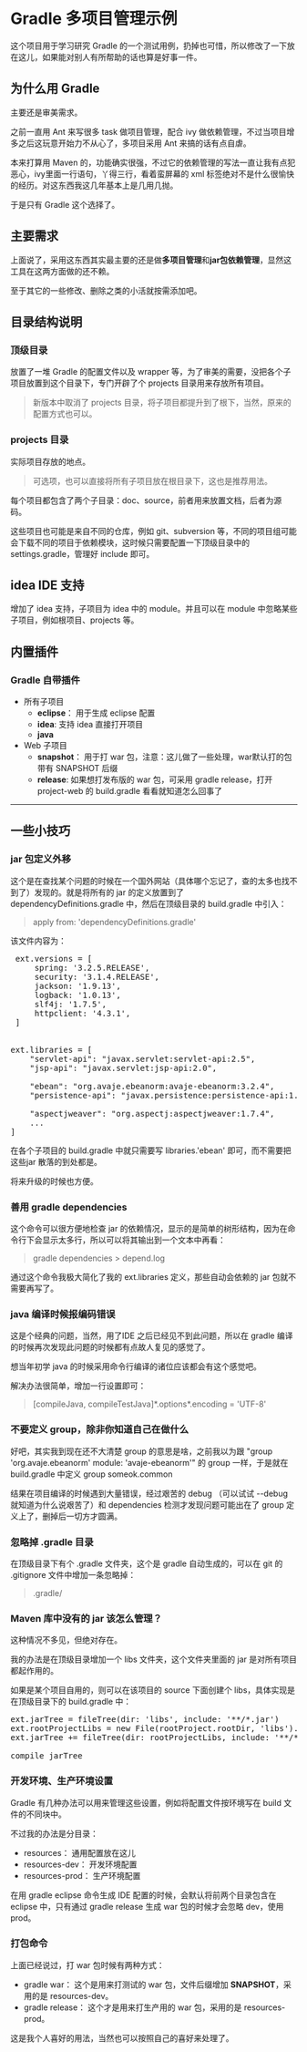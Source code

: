 # Gradle 多项目管理示例

这个项目用于学习研究 Gradle 的一个测试用例，扔掉也可惜，所以修改了一下放在这儿，如果能对别人有所帮助的话也算是好事一件。

## 为什么用 Gradle

主要还是审美需求。

之前一直用 Ant 来写很多 task 做项目管理，配合 ivy 做依赖管理，不过当项目增多之后这玩意开始力不从心了，多项目采用 Ant 来搞的话有点自虐。

本来打算用 Maven 的，功能确实很强，不过它的依赖管理的写法一直让我有点犯恶心，ivy里面一行语句，丫得三行，看着蛮屏幕的 xml 标签绝对不是什么很愉快的经历。对这东西我这几年基本上是几用几抛。

于是只有 Gradle 这个选择了。

## 主要需求

上面说了，采用这东西其实最主要的还是做**多项目管理**和**jar包依赖管理**，显然这工具在这两方面做的还不赖。

至于其它的一些修改、删除之类的小活就按需添加吧。

## 目录结构说明

### 顶级目录

放置了一堆 Gradle 的配置文件以及 wrapper 等，为了审美的需要，没把各个子项目放置到这个目录下，专门开辟了个 projects 目录用来存放所有项目。

> 新版本中取消了 projects 目录，将子项目都提升到了根下，当然，原来的配置方式也可以。

### projects 目录

实际项目存放的地点。

> 可选项，也可以直接将所有子项目放在根目录下，这也是推荐用法。

每个项目都包含了两个子目录：doc、source，前者用来放置文档，后者为源码。

这些项目也可能是来自不同的仓库，例如 git、subversion 等，不同的项目组可能会下载不同的项目于依赖模块，这时候只需要配置一下顶级目录中的 settings.gradle，管理好 include 即可。

## idea IDE 支持

增加了 idea 支持，子项目为 idea 中的 module。并且可以在 module 中忽略某些子项目，例如根项目、projects 等。

## 内置插件

### Gradle 自带插件

- 所有子项目
	- **eclipse**： 用于生成 eclipse 配置
	- **idea**: 支持 idea 直接打开项目
	- **java**
- Web 子项目
	- **snapshot**： 用于打 war 包，注意：这儿做了一些处理，war默认打的包带有 SNAPSHOT 后缀
	- **release**: 如果想打发布版的 war 包，可采用 gradle release，打开 project-web 的 build.gradle 看看就知道怎么回事了

----------

## 一些小技巧

### jar 包定义外移

这个是在查找某个问题的时候在一个国外网站（具体哪个忘记了，查的太多也找不到了）发现的。就是将所有的 jar 的定义放置到了 dependencyDefinitions.gradle 中，然后在顶级目录的 build.gradle 中引入：

> apply from: 'dependencyDefinitions.gradle'

该文件内容为：
<pre>
 ext.versions = [
     spring: '3.2.5.RELEASE',
     security: '3.1.4.RELEASE',
     jackson: '1.9.13',
     logback: '1.0.13',
     slf4j: '1.7.5',
     httpclient: '4.3.1',
 ]


ext.libraries = [
	"servlet-api": "javax.servlet:servlet-api:2.5",
	"jsp-api": "javax.servlet:jsp-api:2.0",

	"ebean": "org.avaje.ebeanorm:avaje-ebeanorm:3.2.4",
	"persistence-api": "javax.persistence:persistence-api:1.0",

	"aspectjweaver": "org.aspectj:aspectjweaver:1.7.4",
	...
]
</pre>

在各个子项目的 build.gradle 中就只需要写 libraries.'ebean' 即可，而不需要把这些jar 散落的到处都是。

将来升级的时候也方便。

### 善用 gradle dependencies

这个命令可以很方便地检查 jar 的依赖情况，显示的是简单的树形结构，因为在命令行下会显示太多行，所以可以将其输出到一个文本中再看：
> gradle dependencies > depend.log

通过这个命令我极大简化了我的 ext.libraries 定义，那些自动会依赖的 jar 包就不需要再写了。

### java 编译时候报编码错误

这是个经典的问题，当然，用了IDE 之后已经见不到此问题，所以在 gradle 编译的时候再次发现此问题的时候都有点故人复见的感觉了。

想当年初学 java 的时候采用命令行编译的诸位应该都会有这个感觉吧。

解决办法很简单，增加一行设置即可：
> [compileJava, compileTestJava]\*.options*.encoding = 'UTF-8'

### 不要定义 group，除非你知道自己在做什么

好吧，其实我到现在还不大清楚 group 的意思是啥，之前我以为跟 "group 'org.avaje.ebeanorm' module: 'avaje-ebeanorm'" 的 group 一样，于是就在 build.gradle 中定义 group someok.common

结果在项目编译的时候遇到大量错误，经过艰苦的 debug （可以试试 --debug 就知道为什么说艰苦了）和 dependencies 检测才发现问题可能出在了 group 定义上了，删掉后一切方才圆满。

### 忽略掉 .gradle 目录

在顶级目录下有个 .gradle 文件夹，这个是 gradle 自动生成的，可以在 git 的 .gitignore 文件中增加一条忽略掉：
> .gradle/

### Maven 库中没有的 jar 该怎么管理？

这种情况不多见，但绝对存在。

我的办法是在顶级目录增加一个 libs 文件夹，这个文件夹里面的 jar 是对所有项目都起作用的。

如果是某个项目自用的，则可以在该项目的 source 下面创建个 libs，具体实现是在顶级目录下的 build.gradle 中：
<pre>
ext.jarTree = fileTree(dir: 'libs', include: '**/*.jar')
ext.rootProjectLibs = new File(rootProject.rootDir, 'libs').getAbsolutePath()
ext.jarTree += fileTree(dir: rootProjectLibs, include: '**/*.jar')

compile jarTree
</pre>

### 开发环境、生产环境设置

Gradle 有几种办法可以用来管理这些设置，例如将配置文件按环境写在 build 文件的不同块中。

不过我的办法是分目录：

- resources： 通用配置放在这儿
- resources-dev： 开发环境配置
- resources-prod： 生产环境配置

在用 gradle eclipse 命令生成 IDE 配置的时候，会默认将前两个目录包含在 eclipse 中，只有通过 gradle release 生成 war 包的时候才会忽略 dev，使用 prod。

### 打包命令

上面已经说过，打 war 包时候有两种方式：

- gradle war： 这个是用来打测试的 war 包，文件后缀增加 **SNAPSHOT**，采用的是 resources-dev。
- gradle release： 这个才是用来打生产用的 war 包，采用的是 resources-prod。

这是我个人喜好的用法，当然也可以按照自己的喜好来处理了。